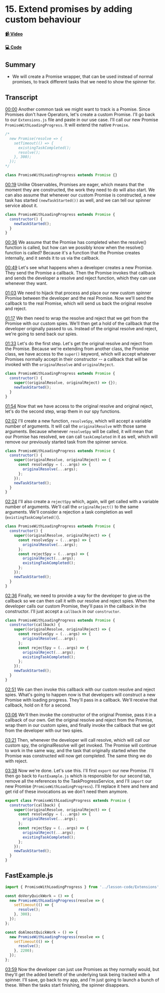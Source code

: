 # 15. Extend promises by adding custom behaviour

#### [📹 Video](https://egghead.io/lessons/rxjs-extend-promises-by-adding-custom-behaviour)

#### [💻 Code](https://github.com/rarmatei/egghead-thinking-reactively/blob/lesson-15/src/lesson-code/TaskProgressService.js)

## Summary

- We will create a Promise wrapper, that can be used instead of normal promises, to track different tasks that we need to show the spinner for.

## Transcript

[00:00](https://egghead.io/lessons/rxjs-extend-promises-by-adding-custom-behaviour#t=0) Another common task we might want to track is a Promise. Since Promises don't have Operators, let's create a custom Promise. I'll go back to our `Extensions.js` file and paste in our use case. I'll call our new Promise `PromiseWithLoadingProgress`. It will extend the native `Promise`.

```js
/*
  new Promise(resolve => {
    setTimeout(() => {
      existingTaskCompleted();
      resolve();
    }, 300);
  });
*/

class PromiseWithLoadingProgress extends Promise {}
```

[00:19](https://egghead.io/lessons/rxjs-extend-promises-by-adding-custom-behaviour#t=19) Unlike Observables, Promises are eager, which means that the moment they are constructed, the work they need to do will also start. We can also assume that whenever our custom Promise is constructed, a new task has started `(newTaskStarted())` as well, and we can tell our spinner service about it.

```js
class PromiseWithLoadingProgress extends Promise {
  constructor() {
    newTaskStarted();
  }
}
```

[00:36](https://egghead.io/lessons/rxjs-extend-promises-by-adding-custom-behaviour#t=36) We assume that the Promise has completed when the resolve() function is called, but how can we possibly know when the resolve() function is called? Because it's a function that the Promise creates internally, and it sends it to us via the callback.

[00:49](https://egghead.io/lessons/rxjs-extend-promises-by-adding-custom-behaviour#t=49) Let's see what happens when a developer creates a new Promise. They send the Promise a callback. Then the Promise invokes that callback and sends the developer a resolve and reject function, which they can use whenever they want.

[01:03](https://egghead.io/lessons/rxjs-extend-promises-by-adding-custom-behaviour#t=63) We need to hijack that process and place our new custom spinner Promise between the developer and the real Promise. Now we'll send the callback to the real Promise, which will send us back the original resolve and reject.

[01:17](https://egghead.io/lessons/rxjs-extend-promises-by-adding-custom-behaviour#t=77) We then need to wrap the resolve and reject that we get from the Promise with our custom spies. We'll then get a hold of the callback that the developer originally passed to us. Instead of the original resolve and reject, we're going to send back our spies.

[01:33](https://egghead.io/lessons/rxjs-extend-promises-by-adding-custom-behaviour#t=93) Let's do the first step. Let's get the original resolve and reject from the Promise. Because we're extending from another class, the Promise class, we have access to the `super()` keyword, which will accept whatever Promises normally accept in their constructor -- a callback that will be invoked with the `originalResolve` and `originalReject`.

```js
class PromiseWithLoadingProgress extends Promise {
  constructor() {
    super((originalResolve, originalReject) => {});
    newTaskStarted();
  }
}
```

[01:54](https://egghead.io/lessons/rxjs-extend-promises-by-adding-custom-behaviour#t=114) Now that we have access to the original resolve and original reject, let's do the second step, wrap them in our spy functions.

[02:02](https://egghead.io/lessons/rxjs-extend-promises-by-adding-custom-behaviour#t=122) I'll create a new function, `resolveSpy`, which will accept a variable number of arguments. It will call the `originalResolve` with those same arguments. Because whenever `resolveSpy` will be called, it will mean that our Promise has resolved, we can call `taskCompleted` in it as well, which will remove our previously started task from the spinner service.

```js
class PromiseWithLoadingProgress extends Promise {
  constructor() {
    super((originalResolve, originalReject) => {
      const resolveSpy = (...args) => {
        originalResolve(...args);
      };
    });
    newTaskStarted();
  }
}
```

[02:24](https://egghead.io/lessons/rxjs-extend-promises-by-adding-custom-behaviour#t=144) I'll also create a `rejectSpy` which, again, will get called with a variable number of arguments. We'll call the `originalReject()` to the same arguments. We'll consider a rejection a task completion as well (`existingTaskCompleted()`).

```js
class PromiseWithLoadingProgress extends Promise {
  constructor() {
    super((originalResolve, originalReject) => {
      const resolveSpy = (...args) => {
        originalResolve(...args);
      };
      const rejectSpy = (...args) => {
        originalReject(...args);
        existingTaskCompleted();
      };
    });
    newTaskStarted();
  }
}
```

[02:36](https://egghead.io/lessons/rxjs-extend-promises-by-adding-custom-behaviour#t=156) Finally, we need to provide a way for the developer to give us the callback so we can then call it with our resolve and reject spies. When the developer calls our custom Promise, they'll pass in the callback in the constructor. I'll just accept a `callback` in our `constructor`.

```js
class PromiseWithLoadingProgress extends Promise {
  constructor(callback) {
    super((originalResolve, originalReject) => {
      const resolveSpy = (...args) => {
        originalResolve(...args);
      };
      const rejectSpy = (...args) => {
        originalReject(...args);
        existingTaskCompleted();
      };
    });
    newTaskStarted();
  }
}
```

[02:51](https://egghead.io/lessons/rxjs-extend-promises-by-adding-custom-behaviour#t=171) We can then invoke this callback with our custom resolve and reject spies. What's going to happen now is that developers will construct a new Promise with loading progress. They'll pass in a callback. We'll receive that callback, hold on it for a second.

[03:06](https://egghead.io/lessons/rxjs-extend-promises-by-adding-custom-behaviour#t=186) We'll then invoke the constructor of the original Promise, pass it in a callback of our own. Get the original resolve and reject from the Promise, wrap them in our custom spies, and finally invoke the callback that we got from the developer with our two spies.

[03:21](https://egghead.io/lessons/rxjs-extend-promises-by-adding-custom-behaviour#t=201) Then, whenever the developer will call resolve, which will call our custom spy, the originalResolve will get invoked. The Promise will continue to work in the same way, and the task that originally started when the Promise was constructed will now get completed. The same thing we do with reject.

[03:38](https://egghead.io/lessons/rxjs-extend-promises-by-adding-custom-behaviour#t=218) Now we're done. Let's use this. I'll first `export` our new Promise. I'll then go back to `FastExample.js` which is responsible for our second tab, remove all the references to the TaskProgressService, and I'll `import` our new Promise (`PromiseWithLoadingProgress`). I'll replace it here and here and get rid of these invocations as we don't need them anymore.

```js
export class PromiseWithLoadingProgress extends Promise {
  constructor(callback) {
    super((originalResolve, originalReject) => {
      const resolveSpy = (...args) => {
        originalResolve(...args);
      };
      const rejectSpy = (...args) => {
        originalReject(...args);
        existingTaskCompleted();
      };
    });
    newTaskStarted();
  }
}
```

## FastExample.js

```js
import { PromiseWithLoadingProgress } from '../lesson-code/Extensions';

const doVeryQuickWork = () => {
  new PromiseWithLoadingProgress(resolve => {
    setTimeout(() => {
      resolve();
    }, 300);
  });
};

const doAlmostQuickWork = () => {
  new PromiseWithLoadingProgress(resolve => {
    setTimeout(() => {
      resolve();
    }, 2200);
  });
};
```

[03:59](https://egghead.io/lessons/rxjs-extend-promises-by-adding-custom-behaviour#t=239) Now the developer can just use Promises as they normally would, but they'll get the added benefit of the underlying task being tracked with a spinner. I'll save, go back to my app, and I'm just going to launch a bunch of these. When the tasks start finishing, the spinner disappears.
